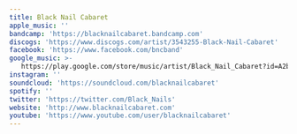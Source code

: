 ```yaml
---
title: Black Nail Cabaret
apple_music: ''
bandcamp: 'https://blacknailcabaret.bandcamp.com'
discogs: 'https://www.discogs.com/artist/3543255-Black-Nail-Cabaret'
facebook: 'https://www.facebook.com/bncband'
google_music: >-
   https://play.google.com/store/music/artist/Black_Nail_Cabaret?id=A2baeh5v56dulcpjbpoh25xbhp4
instagram: ''
soundcloud: 'https://soundcloud.com/blacknailcabaret'
spotify: ''
twitter: 'https://twitter.com/Black_Nails'
website: 'http://www.blacknailcabaret.com'
youtube: 'https://www.youtube.com/user/blacknailcabaret'
---
```

